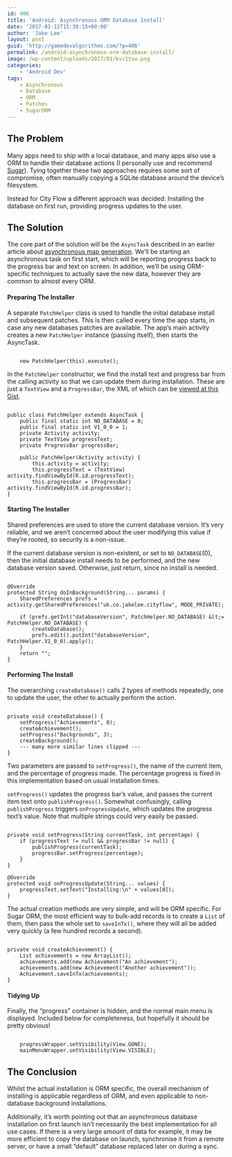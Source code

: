 ```yaml
---
id: 406
title: 'Android: Asynchronous ORM Database Install'
date: '2017-01-12T15:39:15+00:00'
author: 'Jake Lee'
layout: post
guid: 'http://gamedevalgorithms.com/?p=406'
permalink: /android-asynchronous-orm-database-install/
image: /wp-content/uploads/2017/01/kvc1tsw.png
categories:
    - 'Android Dev'
tags:
    - Asynchronous
    - Database
    - ORM
    - Patches
    - SugarORM
---
```


## The Problem

Many apps need to ship with a local database, and many apps also use a ORM to handle their database actions (I personally use and recommend [Sugar](http://satyan.github.io/sugar/)). Tying together these two approaches requires some sort of compromise, often manually copying a SQLite database around the device’s filesystem.

Instead for City Flow a different approach was decided: Installing the database on first run, providing progress updates to the user.

## The Solution

The core part of the solution will be the `AsyncTask` described in an earlier article about [asynchronous map generation](https://blog.jakelee.co.uk//android-asynchronous-map-generator/). We’ll be starting an asynchronous task on first start, which will be reporting progress back to the progress bar and text on screen. In addition, we’ll be using ORM-specific techniques to actually save the new data, however they are common to almost every ORM.

#### Preparing The Installer

A separate `PatchHelper` class is used to handle the initial database install and subsequent patches. This is then called every time the app starts, in case any new databases patches are available. The app’s main activity creates a new `PatchHelper` instance (passing itself), then starts the AsyncTask.

```

    new PatchHelper(this).execute();
```

In the `PatchHelper` constructor, we find the install text and progress bar from the calling activity so that we can update them during installation. These are just a `TextView` and a `ProgressBar`, the XML of which can be [viewed at this Gist](https://gist.github.com/JakeSteam/25e82a6527be4061294e0636ecf3dbf9).

```

public class PatchHelper extends AsyncTask {
    public final static int NO_DATABASE = 0;
    public final static int V1_0_0 = 1;
    private Activity activity;
    private TextView progressText;
    private ProgressBar progressBar; 

    public PatchHelper(Activity activity) {
        this.activity = activity;
        this.progressText = (TextView) activity.findViewById(R.id.progressText);
        this.progressBar = (ProgressBar) activity.findViewById(R.id.progressBar);
}
```

#### Starting The Installer

Shared preferences are used to store the current database version. It’s very reliable, and we aren’t concerned about the user modifying this value if they’re rooted, so security is a non-issue.

If the current database version is non-existent, or set to `NO_DATABASE`(0), then the initial database install needs to be performed, and the new database version saved. Otherwise, just return, since no install is needed.

```

@Override
protected String doInBackground(String... params) {
    SharedPreferences prefs = activity.getSharedPreferences("uk.co.jakelee.cityflow", MODE_PRIVATE);

    if (prefs.getInt("databaseVersion", PatchHelper.NO_DATABASE) &lt;= PatchHelper.NO_DATABASE) {
        createDatabase();
        prefs.edit().putInt("databaseVersion", PatchHelper.V1_0_0).apply();
    }
    return "";
}
```

#### Performing The Install

The overarching `createDatabase()` calls 2 types of methods repeatedly, one to update the user, the other to actually perform the action.

```

private void createDatabase() {
    setProgress("Achievements", 0);
    createAchievement();
    setProgress("Backgrounds", 3);
    createBackground();
    --- many more similar lines clipped ---
}
```

Two parameters are passed to `setProgress()`, the name of the current item, and the percentage of progress made. The percentage progress is fixed in this implementation based on usual installation times.

`setProgress()` updates the progress bar’s value, and passes the current item text onto `publishProgress()`. Somewhat confusingly, calling `publishProgress` triggers `onProgressUpdate`, which updates the progress text’s value. Note that multiple strings could very easily be passed.

```

private void setProgress(String currentTask, int percentage) {
    if (progressText != null && progressBar != null) {
        publishProgress(currentTask);
        progressBar.setProgress(percentage);
    }
}

@Override
protected void onProgressUpdate(String... values) {
    progressText.setText("Installing:\n" + values[0]);
}
```

The actual creation methods are very simple, and will be ORM specific. For Sugar ORM, the most efficient way to bulk-add records is to create a `List` of them, then pass the whole set to `saveInTx()`, where they will all be added very quickly (a few hundred records a second).

```

private void createAchievement() {
    List achievements = new ArrayList();
    achievements.add(new Achievement("An achievement");
    achievements.add(new Achievement("Another achievement"));
    Achievement.saveInTx(achievements);
}
```

#### Tidying Up

Finally, the “progress” container is hidden, and the normal main menu is displayed. Included below for completeness, but hopefully it should be pretty obvious!

```

    progressWrapper.setVisibility(View.GONE);
    mainMenuWrapper.setVisibility(View.VISIBLE);
```

## The Conclusion

Whilst the actual installation is ORM specific, the overall mechanism of installing is applicable regardless of ORM, and even applicable to non-database background installations.

Additionally, it’s worth pointing out that an asynchronous database installation on first launch isn’t necessarily the best implementation for all use cases. If there is a very large amount of data for example, it may be more efficient to copy the database on launch, synchronise it from a remote server, or have a small “default” database replaced later on during a sync.